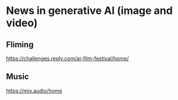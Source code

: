 # News in generative AI (image and video)

## Fliming 

https://challenges.reply.com/ai-film-festival/home/

## Music 
https://mix.audio/home
